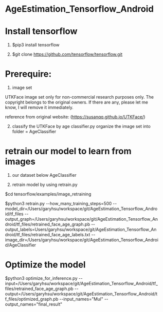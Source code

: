 # AgeEstimation_Tensorflow_Android

# Install tensorflow

1. $pip3 install tensorflow

2. $git clone https://github.com/tensorflow/tensorflow.git

# Prerequire: 
1. image set

UTKFace image set only for non-commercial research purposes only. The copyright belongs to the original owners. If there are any, please let me know, I will remove it immediately.

reference from original website: (https://susanqq.github.io/UTKFace/) 

2. classify the UTKFace by age 
classifier.py organize the image set into folder = AgeClassifier 

# retrain our model to learn from images
1. our dataset below AgeClassifier

2. retrain model by using retrain.py

$cd tensorflow/examples/image_retraining

$python3 retrain.py --how_many_training_steps=500 --model_dir=/Users/garyhsu/workspace/git/AgeEstimation_Tensorflow_Android/tf_files --output_graph=/Users/garyhsu/workspace/git/AgeEstimation_Tensorflow_Android/tf_files/retrained_face_age_graph.pb --output_labels=Users/garyhsu/workspace/git/AgeEstimation_Tensorflow_Android/tf_files/retrained_face_age_labels.txt --image_dir=/Users/garyhsu/workspace/git/AgeEstimation_Tensorflow_Android/AgeClassifier

# Optimize the model

$python3 optimize_for_inference.py --input=/Users/garyhsu/workspace/git/AgeEstimation_Tensorflow_Android/tf_files/retrained_face_age_graph.pb --output=/Users/garyhsu/workspace/git/AgeEstimation_Tensorflow_Android/tf_files/optimized_graph.pb --input_names="Mul" --output_names="final_result"

